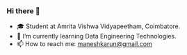 ### Hi there 👋

<!--
**maneshkarun/maneshkarun** is a ✨ _special_ ✨ repository because its `README.md` (this file) appears on your GitHub profile.

Here are some ideas to get you started:

- 🔭 I’m currently working on ...
- 🌱 I’m currently learning ...
- 👯 I’m looking to collaborate on ...
- 🤔 I’m looking for help with ...
- 💬 Ask me about ...
- 📫 How to reach me: ...
- 😄 Pronouns: ...
- ⚡ Fun fact: ...
-->
- 🎓 Student at Amrita Vishwa Vidyapeetham, Coimbatore.
- 🌱 I’m currently learning Data Engineering Technologies.
- 📫 How to reach me: maneshkarun@gmail.com

